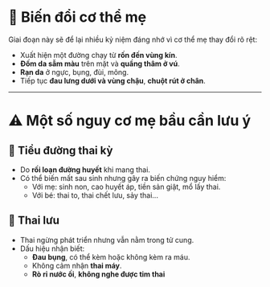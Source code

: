# 🌟 Biến đổi cơ thể mẹ

Giai đoạn này sẽ để lại nhiều kỷ niệm đáng nhớ vì cơ thể mẹ thay đổi rõ rệt:
- Xuất hiện một đường chạy từ **rốn đến vùng kín**.
- **Đốm da sẫm màu** trên mặt và **quầng thâm ở vú**.
- **Rạn da** ở ngực, bụng, đùi, mông.
- Tiếp tục **đau lưng dưới và vùng chậu**, **chuột rút ở chân**.

---

# ⚠️ Một số nguy cơ mẹ bầu cần lưu ý

## 🧪 Tiểu đường thai kỳ
- Do **rối loạn đường huyết** khi mang thai.
- Có thể biến mất sau sinh nhưng gây ra biến chứng nguy hiểm:
  - Với mẹ: sinh non, cao huyết áp, tiền sản giật, mổ lấy thai.
  - Với bé: thai to, thai chết lưu, sảy thai...

## 🛑 Thai lưu
- Thai ngừng phát triển nhưng vẫn nằm trong tử cung.
- Dấu hiệu nhận biết:
  - **Đau bụng**, có thể kèm hoặc không kèm ra máu.
  - Không cảm nhận **thai máy**.
  - **Rò rỉ nước ối**, **không nghe được tim thai**